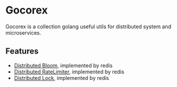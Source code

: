 # Gocorex

Gocorex is a collection golang useful utils for distributed system and microservices.

## Features
- [Distributed Bloom](x/bloom), implemented by redis 
- [Distributed RateLimiter](x/rate), implemented by redis
- [Distributed Lock](x/mutex), implemented by redis
